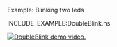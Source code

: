 Example: Blinking two leds

INCLUDE_EXAMPLE:DoubleBlink.hs

[![DoubleBlink demo video.](http://img.youtube.com/vi/dWl3nfAJy08/0.jpg)](http://youtu.be/dWl3nfAJy08)
